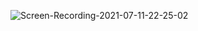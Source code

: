 
![Screen-Recording-_2021-07-11-22-25-02_](https://user-images.githubusercontent.com/26520289/125231327-d89f5280-e2da-11eb-81f6-68edeb325007.gif)
